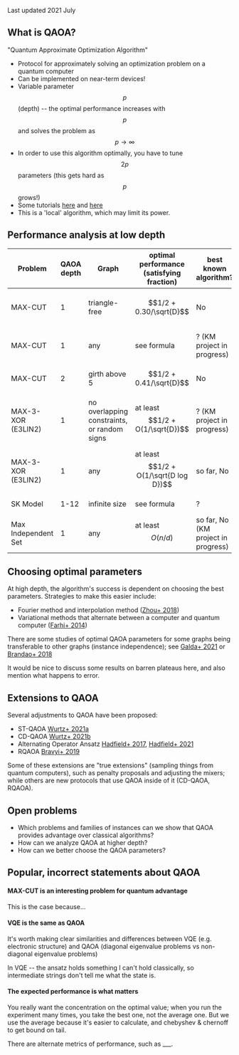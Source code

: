 Last updated 2021 July

## What is QAOA?

"Quantum Approximate Optimization Algorithm"

* Protocol for approximately solving an optimization problem on a quantum computer
* Can be implemented on near-term devices!
* Variable parameter $$p$$ (depth) -- the optimal performance increases with $$p$$ and solves the problem as $$p \to \infty$$
* In order to use this algorithm optimally, you have to tune $$2p$$ parameters (this gets hard as $$p$$ grows!)
* Some tutorials [here](https://pennylane.ai/qml/demos/tutorial_qaoa_maxcut.html) and [here](https://qiskit.org/textbook/ch-applications/qaoa.html)
* This is a 'local' algorithm, which may limit its power.

## Performance analysis at low depth

| Problem             | QAOA depth | Graph                                       | optimal performance (satisfying fraction) | best known algorithm?               | Papers                                                                                                                                           |
|---------------------|------------|---------------------------------------------|-------------------------------------------|-------------------------------------|--------------------------------------------------------------------------------------------------------------------------------------------------|
| MAX-CUT             | 1          | triangle-free                               | $$1/2 + 0.30/\sqrt{D}$$                   | No                                  | [Wang+ 2018](https://arxiv.org/abs/1706.02998), [Hastings 2019](https://arxiv.org/abs/1905.07047)                                                |
| MAX-CUT             | 1          | any                                         | see formula                               | ? (KM project in progress)          | [Wang+ 2018](https://arxiv.org/abs/1706.02998), [Hastings 2019](https://arxiv.org/abs/1905.07047)                                                |
| MAX-CUT             | 2          | girth above 5                               | $$1/2 + 0.41/\sqrt{D}$$                   | No                                  | [Marwaha 2021](https://arxiv.org/abs/2101.05513)                                                                                                 |
| MAX-3-XOR (E3LIN2)  | 1          | no overlapping constraints, or random signs | at least $$1/2 + O(1/\sqrt{D})$$          | ? (KM project in progress)          | [Farhi+ 2015](https://arxiv.org/abs/1412.6062v2), [Barak+ 2015](https://arxiv.org/abs/1505.03424), [Lin+ 2016](https://arxiv.org/abs/1601.01744) |
| MAX-3-XOR (E3LIN2)  | 1          | any                                         | at least $$1/2 + O(1/\sqrt{D log D})$$    | so far, No                          | [Farhi+ 2015](https://arxiv.org/abs/1412.6062v2), [Barak+ 2015](https://arxiv.org/abs/1505.03424)                                                |
| SK Model            | 1-12       | infinite size                               | see formula                               | ?                                   | [Farhi+ 2019](https://arxiv.org/abs/1910.08187)                                                                                                  |
| Max Independent Set | 1          | any                                         | at least $$O(n/d)$$                       | so far, No (KM project in progress) | [Farhi+ 2020](https://arxiv.org/abs/2004.09002)                                                                                                  |

## Choosing optimal parameters
At high depth, the algorithm's success is dependent on choosing the best parameters. Strategies to make this easier include:
* Fourier method and interpolation method ([Zhou+ 2018](https://arxiv.org/abs/1812.01041))
* Variational methods that alternate between a computer and quantum computer ([Farhi+ 2014](https://arxiv.org/abs/1411.4028))

There are some studies of optimal QAOA parameters for some graphs being transferable to other graphs (instance independence); see [Galda+ 2021](https://arxiv.org/abs/2106.07531) or [Brandao+ 2018](https://arxiv.org/abs/1812.04170)

It would be nice to discuss some results on barren plateaus here, and also mention what happens to error.

## Extensions to QAOA

Several adjustments to QAOA have been proposed:
* ST-QAOA [Wurtz+ 2021a](https://arxiv.org/abs/2103.17065)
* CD-QAOA [Wurtz+ 2021b](https://arxiv.org/abs/2106.15645)
* Alternating Operator Ansatz [Hadfield+ 2017](https://arxiv.org/abs/1709.03489), [Hadfield+ 2021](https://arxiv.org/abs/2105.06996)
* RQAOA [Bravyi+ 2019](https://arxiv.org/abs/1910.08980)

Some of these extensions are "true extensions" (sampling things from quantum computers), such as penalty proposals and adjusting the mixers; while others are new protocols that use QAOA inside of it (CD-QAOA, RQAOA).


## Open problems

* Which problems and families of instances can we show that QAOA provides advantage over classical algorithms?
* How can we analyze QAOA at higher depth?
* How can we better choose the QAOA parameters?

## Popular, incorrect statements about QAOA

####  MAX-CUT is an interesting problem for quantum advantage
This is the case because...

#### VQE is the same as QAOA
It's worth making clear similarities and differences between VQE (e.g. electronic structure) and QAOA (diagonal eigenvalue problems vs non-diagonal eigenvalue problems)

In VQE -- the ansatz holds something I can't hold classically, so intermediate strings don't tell me what the state is.

#### The expected performance is what matters

You really want the concentration on the optimal value; when you run the experiment many times, you take the best one, not the average one. But we use the average because it's easier to calculate, and chebyshev & chernoff to get bound on tail.

There are alternate metrics of performance, such as ___.

